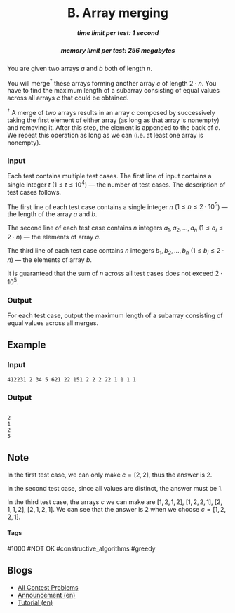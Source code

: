 <h1 style='text-align: center;'> B. Array merging</h1>

<h5 style='text-align: center;'>time limit per test: 1 second</h5>
<h5 style='text-align: center;'>memory limit per test: 256 megabytes</h5>

You are given two arrays $a$ and $b$ both of length $n$.

You will merge$^\dagger$ these arrays forming another array $c$ of length $2 \cdot n$. You have to find the maximum length of a subarray consisting of equal values across all arrays $c$ that could be obtained.

$^\dagger$ A merge of two arrays results in an array $c$ composed by successively taking the first element of either array (as long as that array is nonempty) and removing it. After this step, the element is appended to the back of $c$. We repeat this operation as long as we can (i.e. at least one array is nonempty).

### Input

Each test contains multiple test cases. The first line of input contains a single integer $t$ ($1 \le t \le 10^4$) — the number of test cases. The description of test cases follows.

The first line of each test case contains a single integer $n$ ($1 \le n \le 2 \cdot 10^5$) — the length of the array $a$ and $b$.

The second line of each test case contains $n$ integers $a_1,a_2,\ldots,a_n$ ($1 \le a_i \le 2 \cdot n$) — the elements of array $a$.

The third line of each test case contains $n$ integers $b_1,b_2,\ldots,b_n$ ($1 \le b_i \le 2 \cdot n$) — the elements of array $b$.

It is guaranteed that the sum of $n$ across all test cases does not exceed $2 \cdot 10^5$.

### Output

For each test case, output the maximum length of a subarray consisting of equal values across all merges.

## Example

### Input


```text
412231 2 34 5 621 22 151 2 2 2 22 1 1 1 1
```
### Output

```text

2
1
2
5

```
## Note

In the first test case, we can only make $c=[2,2]$, thus the answer is $2$.

In the second test case, since all values are distinct, the answer must be $1$.

In the third test case, the arrays $c$ we can make are $[1,2,1,2]$, $[1,2,2,1]$, $[2,1,1,2]$, $[2,1,2,1]$. We can see that the answer is $2$ when we choose $c=[1,2,2,1]$. 



#### Tags 

#1000 #NOT OK #constructive_algorithms #greedy 

## Blogs
- [All Contest Problems](../Codeforces_Round_875_(Div._2).md)
- [Announcement (en)](../blogs/Announcement_(en).md)
- [Tutorial (en)](../blogs/Tutorial_(en).md)
